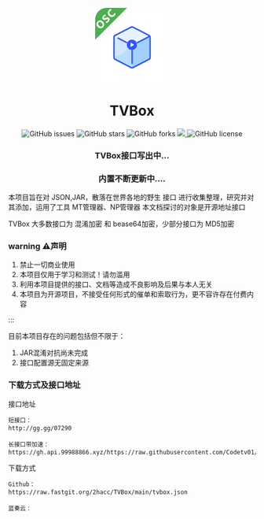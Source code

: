 <p align="center">
    <img src="./res/icon.png" width="150" height="150">
</p>
<h1 align="center">TVBox</h1>
<p align="center">
    <a href="https://github.com/codetv01/code" style="text-decoration:none">
        <img src="https://img.shields.io/github/issues/SocialSisterYi/bilibili-API-collect.svg" alt="GitHub issues"/>
    </a>
    <a href="https://github.com/codetv01/code" style="text-decoration:none" >
        <img src="https://img.shields.io/github/stars/SocialSisterYi/bilibili-API-collect.svg" alt="GitHub stars"/>
    </a>
    <a href="https://github.com/codetv01/code" style="text-decoration:none" >
        <img src="https://img.shields.io/github/forks/SocialSisterYi/bilibili-API-collect.svg" alt="GitHub forks"/>
    </a>
    <a href="https://github.com/codetv01/code">
        <img src="https://img.shields.io/github/actions/workflow/status/SocialSisterYi/bilibili-API-collect/vuepress-deploy.yml">
    </a>
    <a href="https://github.com/codetv01/code" style="text-decoration:none" >
        <img src="https://img.shields.io/badge/License-CC%20BY--NC%204.0-lightgrey.svg" alt="GitHub license"/>
    </a>
</p>
<h3 align="center">TVBox接口写出中...</h3>
<h3 align="center">内置不断更新中....</h3>

本项目旨在对 JSON,JAR，散落在世界各地的野生 接口 进行收集整理，研究并对其添加，运用了工具 MT管理器、NP管理器
本文档探讨的对象是开源地址接口

TVBox 大多数接口为 混淆加密 和 bease64加密，少部分接口为 MD5加密

### warning ⚠️声明

1. 禁止一切商业使用
2. 本项目仅用于学习和测试！请勿滥用
3. 利用本项目提供的接口、文档等造成不良影响及后果与本人无关
5. 本项目为开源项目，不接受任何形式的催单和索取行为，更不容许存在付费内容

:::

目前本项目存在的问题包括但不限于：

1. JAR混淆对抗尚未完成
2. 接口配置源无固定来源


### 下载方式及接口地址
接口地址
```
短接口：
http://gg.gg/07290

长接口带加速：
https://gh.api.99988866.xyz/https://raw.githubusercontent.com/Codetv01/code/main/main.json
```
下载方式
```
Github：
https://raw.fastgit.org/2hacc/TVBox/main/tvbox.json

蓝奏云：

```
